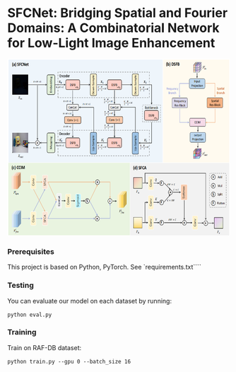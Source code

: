 # SFCNet: Bridging Spatial and Fourier Domains: A Combinatorial Network for Low-Light Image Enhancement
<img src="figure\SFCNet.jpg"  height=400 width=900>

### Prerequisites

This project is based on Python, PyTorch.
See `requirements.txt````

### Testing

You can evaluate our model on each dataset by running: 

```
python eval.py
```

### Training
Train on RAF-DB dataset:

```
python train.py --gpu 0 --batch_size 16
```




